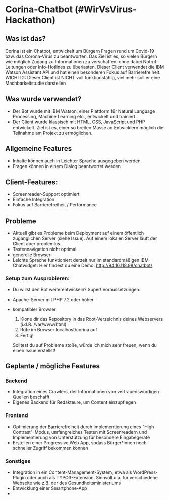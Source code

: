 # Corina-Chatbot (#WirVsVirus-Hackathon)

## Was ist das? 
Corina ist ein Chatbot, entwickelt um Bürgern Fragen rund um Covid-19 bzw. das Corona-Virus zu beantworten. Das Ziel ist es, 
so vielen Bürgern wie möglich Zugang zu Informationen zu verschaffen, ohne dabei Notruf-Leitungen oder Info-Hotlines zu
überlasten. Dieser Client verwendet die IBM Watson Assistant API und hat einen besonderen Fokus auf Barrierefreiheit.
WICHTIG: Dieser Client ist NICHT voll funktionsfähig, viel mehr soll er eine Machbarkeitstudie darstellen

## Was wurde verwendet? 

* Der Bot wurde mit IBM Watson, einer Plattform für Natural Language Processing, Machine Learning etc., entwickelt und         trainiert
* Der Client wurde klassisch mit HTML, CSS, JavaScript und PHP entwickelt. Ziel ist es, einer so breiten Masse an Entwicklern
  möglich die Teilnahme am Projekt zu ermöglichen. 

## Allgemeine Features
* Inhalte können auch in Leichter Sprache ausgegeben werden. 
* Fragen können in einem Dialog beantwortet werden 

## Client-Features: 
* Screenreader-Support optimiert
* Einfache Integration
* Fokus auf Barrierefreiheit / Performance

## Probleme
* Aktuell gibt es Probleme beim Deployment auf einem öffentlich zugänglichen Server (siehe Issue). Auf einem lokalen Server     läuft der Client aber problemlos. 
* Tastennavigation nicht optimal.
* generelle Browser-
* Leichte Sprache funktioniert derzeit nur im standardmäßigen IBM-Chatwidget: Hier findest du eine Demo:        http://94.16.118.98/chatbot/

### Setup zum Ausprobieren: 
  * Du willst den Bot weiterentwickeln? Super!
  Voraussetzungen: 
  * Apache-Server mit PHP 7.2 oder höher
  * kompatibler Browser
    1. Klone dir das Repository in das Root-Verzeichnis deines Webservers (i.d.R. /var/www/html)
    2. Rufe im Browser localhost/corina auf
    3. Fertig!
    
    Solltest du auf Probleme stoße, würde ich mich sehr freuen, wenn du einen Issue erstellst!

## Geplante / mögliche Features
### Backend
  * Integration eines Crawlers, der Informationen von vertrauenswürdigen Quellen beschafft
  * Eigenes Backend für Redakteure, um Content einzupflegen

### Frontend
  * Optimierung der Barrierefreiheit durch Implementierung eines "High Contrast"-Modus, umfangreiches Testen mit                 Screenreadern und Implementierung von Unterstützung für besondere Eingabegeräte
  * Erstellen einer Progressive Web App, sodass Bürger*innen noch schneller Zugriff bekommen können
  
### Sonstiges
  * Integration in ein Content-Management-System, etwa als WordPress-Plugin oder auch als TYPO3-Extension. Sinnvoll u.a. für
    verschiedene Webseite wie z.B. der des Gesundheitsministeriums
  * Entwicklung einer Smartphone-App
  * 
 
